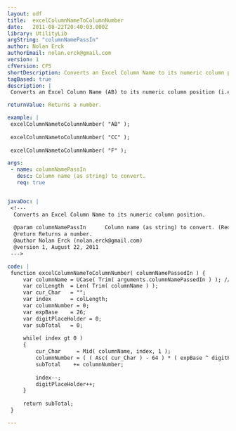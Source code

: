 ```yaml
---
layout: udf
title:  excelColumnNameToColumnNumber
date:   2011-08-22T20:40:03.000Z
library: UtilityLib
argString: "columnNamePassIn"
author: Nolan Erck
authorEmail: nolan.erck@gmail.com
version: 1
cfVersion: CF5
shortDescription: Converts an Excel Column Name to its numeric column position.
tagBased: true
description: |
 Converts an Excel Column Name (AB) to its numeric column position (i.e. 28). Assumes column numbers are indexed starting from 1 (1=A,2=B,...)

returnValue: Returns a number.

example: |
 excelColumnNametoColumnNumber( "AB" );
 
 excelColumnNametoColumnNumber( "CC" );
 
 excelColumnNametoColumnNumber( "F" );

args:
 - name: columnNamePassIn
   desc: Column name (as string) to convert.
   req: true


javaDoc: |
 <!---
  Converts an Excel Column Name to its numeric column position.
  
  @param columnNamePassIn      Column name (as string) to convert. (Required)
  @return Returns a number. 
  @author Nolan Erck (nolan.erck@gmail.com) 
  @version 1, August 22, 2011 
 --->

code: |
 function excelColumnNameToColumnNumber( columnNamePassedIn ) {
     var columnName = UCase( Trim( arguments.columnNamePassedIn ) ); // clean up our data a bit to make some ASCII math easier...
     var colLength  = Len( Trim( columnName ) );
     var cur_Char   = "";
     var index      = colLength;
     var columnNumber = 0;
     var expBase    = 26;
     var digitPlaceHolder = 0;
     var subTotal   = 0;
 
     while( index gt 0 )
     {
         cur_Char     = Mid( columnName, index, 1 );
         columnNumber = ( ( Asc( cur_Char ) - 64 ) * ( expBase ^ digitPlaceHolder ) );
         subTotal    += columnNumber;
 
         index--;        
         digitPlaceHolder++;
     }
 
     return subTotal;
 }

---
```


